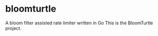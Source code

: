 # bloomturtle
A bloom filter assisted rate limiter written in Go
This is the BloomTurtle project.  
